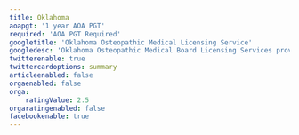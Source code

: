 ```yaml
---
title: Oklahoma
aoapgt: '1 year AOA PGT'
required: 'AOA PGT Required'
googletitle: 'Oklahoma Osteopathic Medical Licensing Service'
googledesc: 'Oklahoma Osteopathic Medical Board Licensing Services provided by MedLicense.com to physicians seeking a osteo medical license in the State of Oklahoma'
twitterenable: true
twittercardoptions: summary
articleenabled: false
orgaenabled: false
orga:
    ratingValue: 2.5
orgaratingenabled: false
facebookenable: true
---
```



